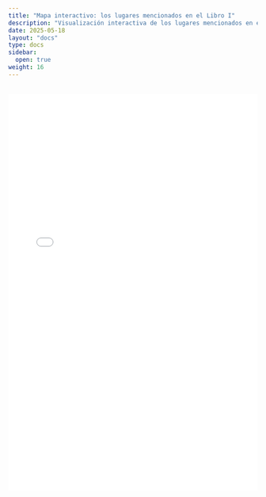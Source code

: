 ```yaml
---
title: "Mapa interactivo: los lugares mencionados en el Libro I"
description: "Visualización interactiva de los lugares mencionados en el Libro I de la Guerra del Peloponeso."
date: 2025-05-18
layout: "docs"
type: docs
sidebar:
  open: true
weight: 16
---
```

<br>

<iframe src="/tucidides/mapa_interactivo_tucidides_libro_1.html" width="100%" height="800" style="border: none;"></iframe>